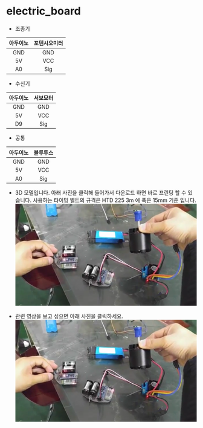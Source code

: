# electric_board

* 조종기  

|아두이노 | 포텐시오미터|
| :------: | :-------: |
|GND     |   GND  |
|5V      |   VCC  |
|A0      |   Sig  |

* 수신기  

| 아두이노 | 서보모터 |
| :------: | :-------: |
|GND     |   GND  |
|5V      |   VCC  |
|D9      |   Sig  |

* 공통  

| 아두이노 | 블루투스 |
| :------: | :-------: |
|GND     |   GND  |
|5V      |   VCC  |
|A0      |   Sig  |

* 3D 모델입니다. 아래 사진을 클릭해 들어가서 다운로드 하면 바로 프린팅 할 수 있습니다. 사용하는 타이밍 벨트의 규격은 HTD 225 3m 에 폭은 15mm 기준 입니다. 
[![](https://raw.githubusercontent.com/mtinet/arduino_electric_board/master/arduino_electric_board.png)](https://mtinet.github.io/arduino_electric_board/)  



* 관련 영상을 보고 싶으면 아래 사진을 클릭하세요.  
[![](https://raw.githubusercontent.com/mtinet/arduino_electric_board/master/arduino_electric_board.png)](https://youtu.be/sWrBUswaPr8)
